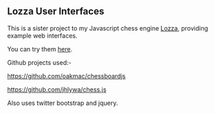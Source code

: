 ## Lozza User Interfaces

This is a sister project to my Javascript chess engine [Lozza](https://github.com/op12no2/lozza), providing example web interfaces. 

You can try them [here](https://op12no2.github.io/lozza-ui/). 

Github projects used:-

https://github.com/oakmac/chessboardjs

https://github.com/jhlywa/chess.js

Also uses twitter bootstrap and jquery.
